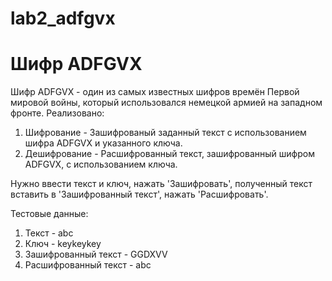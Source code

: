 ﻿# lab2_adfgvx
# Шифр ADFGVX 
Шифр ADFGVX - один из самых известных шифров времён Первой мировой войны, который использовался немецкой армией на западном фронте.
Реализовано:
1) Шифрование - Зашифрованый заданный текст с использованием шифра ADFGVX и указанного ключа.
2) Дешифрование - Расшифрованный текст, зашифрованный шифром ADFGVX, с использованием ключа.
   
Нужно ввести текст и ключ, нажать 'Зашифровать', полученный текст вставить в 'Зашифрованный текст', нажать 'Расшифровать'.

Тестовые данные:
1) Текст - abc
2) Ключ - keykeykey
3) Зашифрованный текст - GGDXVV
4) Расшифрованный текст - abc

